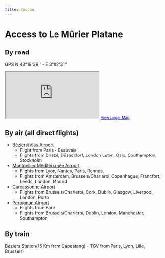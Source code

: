 ```yaml
---
title: Coucou
---
```

# Access to Le Mûrier Platane

## By road

GPS N 43°19'39'' - E 3°02'31''

<iframe id="map" scrolling="no" src="http://maps.google.be/maps?f=q&amp;source=s_q&amp;hl=en&amp;geocode=&amp;q=Le+M%C3%BBrier+Platane,+4+Rue+Voltaire,+Capestang,+France&amp;aq=&amp;sll=50.805935,4.432983&amp;sspn=4.04113,10.821533&amp;vpsrc=6&amp;ie=UTF8&amp;hq=Le+M%C3%BBrier+Platane,&amp;hnear=4+Rue+Voltaire,+34310+Capestang,+H%C3%A9rault,+Languedoc-Roussillon,+France&amp;t=m&amp;ll=43.901851,3.356323&amp;spn=1.385291,2.334595&amp;z=8&amp;iwloc=A&amp;output=embed"></iframe>
<small><a href="http://maps.google.be/maps?f=q&amp;source=embed&amp;hl=en&amp;geocode=&amp;q=Le+M%C3%BBrier+Platane,+4+Rue+Voltaire,+Capestang,+France&amp;aq=&amp;sll=50.805935,4.432983&amp;sspn=4.04113,10.821533&amp;vpsrc=6&amp;ie=UTF8&amp;hq=Le+M%C3%BBrier+Platane,&amp;hnear=4+Rue+Voltaire,+34310+Capestang,+H%C3%A9rault,+Languedoc-Roussillon,+France&amp;t=m&amp;ll=43.901851,3.356323&amp;spn=1.385291,2.334595&amp;z=8&amp;iwloc=A" style="color:#0000FF;text-align:left">View Larger Map</a></small>

## By air (all direct flights)

* [Béziers/Vias Airport](http://www.beziers.aeroport.fr/)
  * Flight from Paris - Beauvais 
  * Flights from Bristol, Düsseldorf, London Luton, Oslo, Southampton, Stockholm
* [Montpellier Méditerranée Airport](http://www.montpellier.aeroport.fr/)
  * Flights from Lyon, Nantes, Paris, Rennes, 
  * Flights from Amsterdam, Brussels/Charleroi, Copenhague, Francfort, Leeds, London, Madrid
* [Carcassonne Airport](http://www.aeroport-carcassonne.com)
  * Flights from Brussels/Charleroi, Cork, Dublin, Glasgow, Liverpool, London, Porto
* [Perpignan Airport](http://www.aeroport-perpignan.com)
  * Flights from Paris 
  * Flights from Brussels/Charleroi, Dublin, London, Manchester, Southampton

## By train

Béziers Station(15 Km from Capestang) - TGV from Paris, Lyon, Lille, Brussels



